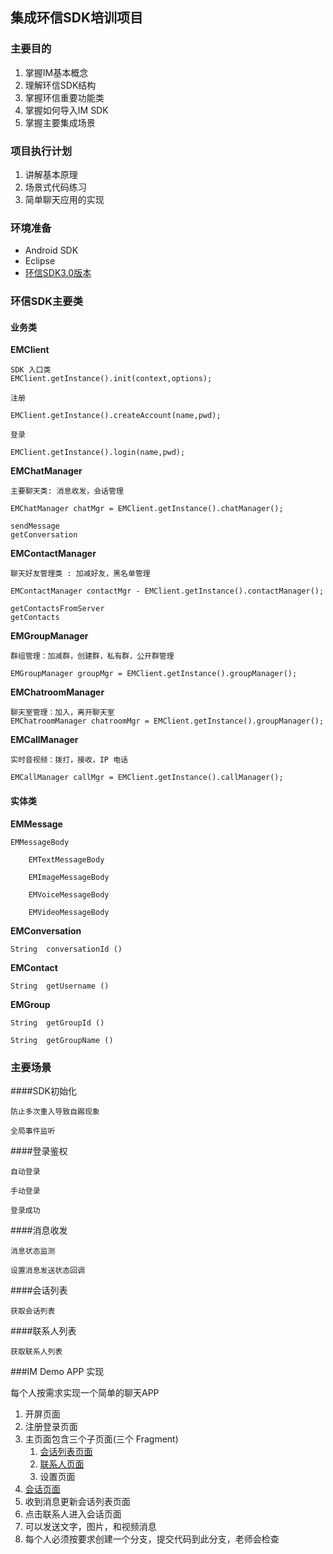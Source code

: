 ## 集成环信SDK培训项目

### 主要目的
1. 掌握IM基本概念
2. 理解环信SDK结构
3. 掌握环信重要功能类
5. 掌握如何导入IM SDK
6. 掌握主要集成场景


### 项目执行计划

1. 讲解基本原理
2. 场景式代码练习
3. 简单聊天应用的实现

### 环境准备

* Android SDK
* Eclipse
* [环信SDK3.0版本](http://www.easemob.com/download/im)


### 环信SDK主要类

#### 业务类
**EMClient**

    SDK 入口类
    EMClient.getInstance().init(context,options);
    
    注册
    
    EMClient.getInstance().createAccount(name,pwd);
    
    登录
    
    EMClient.getInstance().login(name,pwd);
    
**EMChatManager**

    主要聊天类: 消息收发，会话管理
    
    EMChatManager chatMgr = EMClient.getInstance().chatManager();
    
    sendMessage
    getConversation

**EMContactManager**
    
    聊天好友管理类 : 加减好友，黑名单管理
    
    EMContactManager contactMgr - EMClient.getInstance().contactManager();
    
    getContactsFromServer
    getContacts
    
**EMGroupManager**

    群组管理：加减群，创建群，私有群，公开群管理
    
    EMGroupManager groupMgr = EMClient.getInstance().groupManager();

**EMChatroomManager**

    聊天室管理：加入，离开聊天室
    EMChatroomManager chatroomMgr = EMClient.getInstance().groupManager();
    
    
**EMCallManager**
    
    实时音视频：拨打，接收，IP 电话
    
    EMCallManager callMgr = EMClient.getInstance().callManager();
    
#### 实体类

**EMMessage**

	EMMessageBody
	
		EMTextMessageBody
		
		EMImageMessageBody
		
		EMVoiceMessageBody
		
		EMVideoMessageBody

**EMConversation**

    String 	conversationId ()

**EMContact**

    String 	getUsername ()

**EMGroup**
	 
	String 	getGroupId ()
	 
	String 	getGroupName ()
	
### 主要场景

####SDK初始化

	防止多次重入导致自踢现象
	
	全局事件监听

####登录鉴权

	自动登录
	
	手动登录
	
	登录成功

####消息收发

	消息状态监测
	
	设置消息发送状态回调

####会话列表

    获取会话列表
    
####联系人列表

    获取联系人列表
    
###IM Demo APP 实现

每个人按需求实现一个简单的聊天APP

1. 开屏页面
2. 注册登录页面
3. 主页面包含三个子页面(三个 Fragment)
   1. [会话列表页面](https://github.com/atsiliconvalley/easemobintegration/blob/master/conversation_list.png)
   2. [联系人页面](https://github.com/atsiliconvalley/easemobintegration/blob/master/contact_list.png)
   3. 设置页面
4. [会话页面](https://github.com/atsiliconvalley/easemobintegration/blob/master/conversation.png)
5. 收到消息更新会话列表页面
6. 点击联系人进入会话页面
7. 可以发送文字，图片，和视频消息
8. 每个人必须按要求创建一个分支，提交代码到此分支，老师会检查
	   
	   
